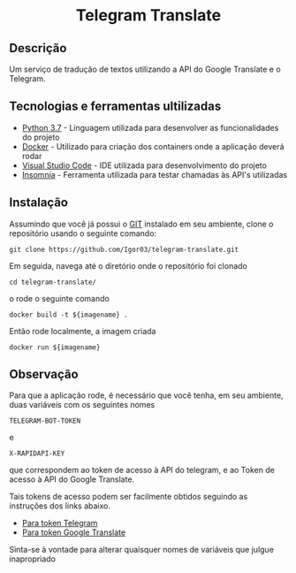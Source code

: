<h1 align = "center">
<strong>Telegram Translate</strong>
</h1>

## Descrição
Um serviço de tradução de textos utilizando a API do Google Translate e o Telegram.

## Tecnologias e ferramentas ultilizadas
* [Python 3.7](https://www.python.org/) - Linguagem utilizada para desenvolver as funcionalidades do projeto
* [Docker](https://www.docker.com/) - Utilizado para criação dos containers onde a aplicação deverá rodar
* [Visual Studio Code](https://code.visualstudio.com/) - IDE utilizada para desenvolvimento do projeto
* [Insomnia](https://insomnia.rest/) - Ferramenta utilizada para testar chamadas às API's utilizadas

## Instalação
Assumindo que você já possui o [GIT](https://git-scm.com/)  instalado em seu ambiente, clone o repositório usando o seguinte comando:
```
git clone https://github.com/Igor03/telegram-translate.git
```
Em seguida, navega até o diretório onde o repositório foi clonado
```
cd telegram-translate/
```
o rode o seguinte comando
```
docker build -t ${imagename} .
```

Então rode localmente, a imagem criada 
```
docker run ${imagename}
```

## Observação
Para que a aplicação rode, é necessário que você tenha, em seu ambiente, duas variáveis com os seguintes nomes
```
TELEGRAM-BOT-TOKEN
```
e
```
X-RAPIDAPI-KEY
```
que correspondem ao token de acesso à API do telegram, e ao Token de acesso à API do Google Translate.

Tais tokens de acesso podem ser facilmente obtidos seguindo as instruções dos links abaixo.
* [Para token Telegram](https://core.telegram.org/)
* [Para token Google Translate](https://rapidapi.com/googlecloud/api/google-translate1)

Sinta-se à vontade para alterar quaisquer nomes de variáveis que julgue inapropriado
